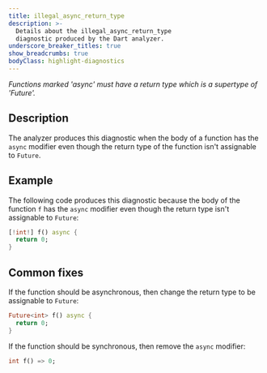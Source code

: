 ```yaml
---
title: illegal_async_return_type
description: >-
  Details about the illegal_async_return_type
  diagnostic produced by the Dart analyzer.
underscore_breaker_titles: true
show_breadcrumbs: true
bodyClass: highlight-diagnostics
---
```


_Functions marked 'async' must have a return type which is a supertype of
'Future'._

## Description

The analyzer produces this diagnostic when the body of a function has the
`async` modifier even though the return type of the function isn't
assignable to `Future`.

## Example

The following code produces this diagnostic because the body of the
function `f` has the `async` modifier even though the return type isn't
assignable to `Future`:

```dart
[!int!] f() async {
  return 0;
}
```

## Common fixes

If the function should be asynchronous, then change the return type to be
assignable to `Future`:

```dart
Future<int> f() async {
  return 0;
}
```

If the function should be synchronous, then remove the `async` modifier:

```dart
int f() => 0;
```
